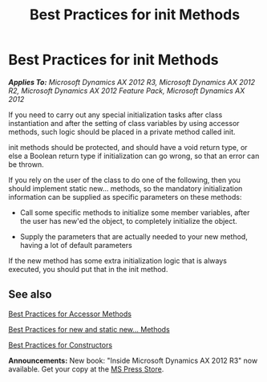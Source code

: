 ﻿---
title: Best Practices for init Methods
TOCTitle: init Methods
ms:assetid: 980ae675-b6c7-48d6-9270-534991ed23c7
ms:mtpsurl: https://msdn.microsoft.com/en-us/library/Aa844670(v=AX.60)
ms:contentKeyID: 35247860
ms.date: 05/18/2015
mtps_version: v=AX.60
---

# Best Practices for init Methods 


_**Applies To:** Microsoft Dynamics AX 2012 R3, Microsoft Dynamics AX 2012 R2, Microsoft Dynamics AX 2012 Feature Pack, Microsoft Dynamics AX 2012_

If you need to carry out any special initialization tasks after class instantiation and after the setting of class variables by using accessor methods, such logic should be placed in a private method called init.

init methods should be protected, and should have a void return type, or else a Boolean return type if initialization can go wrong, so that an error can be thrown.

If you rely on the user of the class to do one of the following, then you should implement static new... methods, so the mandatory initialization information can be supplied as specific parameters on these methods:

  - Call some specific methods to initialize some member variables, after the user has new'ed the object, to completely initialize the object.

  - Supply the parameters that are actually needed to your new method, having a lot of default parameters

If the new method has some extra initialization logic that is always executed, you should put that in the init method.

## See also

[Best Practices for Accessor Methods](best-practices-for-accessor-methods.md)

[Best Practices for new and static new... Methods](best-practices-for-new-and-static-new-methods.md)

[Best Practices for Constructors](best-practices-for-constructors.md)

  
**Announcements:** New book: "Inside Microsoft Dynamics AX 2012 R3" now available. Get your copy at the [MS Press Store](https://www.microsoftpressstore.com/store/inside-microsoft-dynamics-ax-2012-r3-9780735685109).

